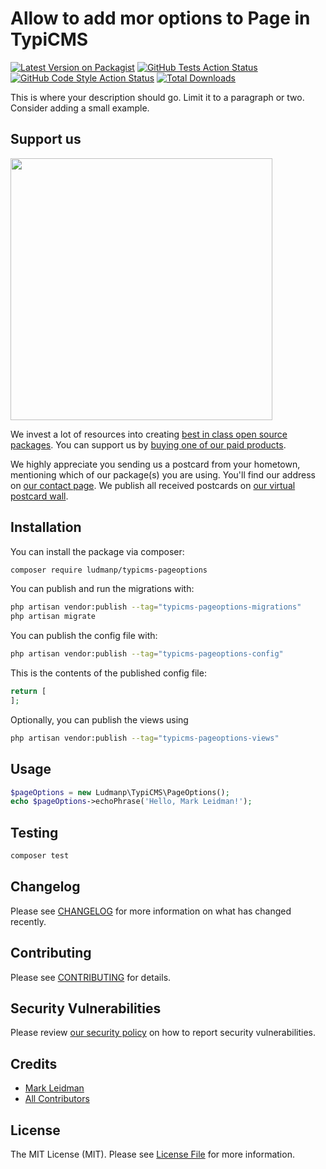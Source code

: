# Allow to add mor options to Page in TypiCMS

[![Latest Version on Packagist](https://img.shields.io/packagist/v/ludmanp/typicms-pageoptions.svg?style=flat-square)](https://packagist.org/packages/ludmanp/typicms-pageoptions)
[![GitHub Tests Action Status](https://img.shields.io/github/actions/workflow/status/ludmanp/typicms-pageoptions/run-tests.yml?branch=main&label=tests&style=flat-square)](https://github.com/ludmanp/typicms-pageoptions/actions?query=workflow%3Arun-tests+branch%3Amain)
[![GitHub Code Style Action Status](https://img.shields.io/github/actions/workflow/status/ludmanp/typicms-pageoptions/fix-php-code-style-issues.yml?branch=main&label=code%20style&style=flat-square)](https://github.com/ludmanp/typicms-pageoptions/actions?query=workflow%3A"Fix+PHP+code+style+issues"+branch%3Amain)
[![Total Downloads](https://img.shields.io/packagist/dt/ludmanp/typicms-pageoptions.svg?style=flat-square)](https://packagist.org/packages/ludmanp/typicms-pageoptions)

This is where your description should go. Limit it to a paragraph or two. Consider adding a small example.

## Support us

[<img src="https://github-ads.s3.eu-central-1.amazonaws.com/typicms-pageoptions.jpg?t=1" width="419px" />](https://spatie.be/github-ad-click/typicms-pageoptions)

We invest a lot of resources into creating [best in class open source packages](https://spatie.be/open-source). You can support us by [buying one of our paid products](https://spatie.be/open-source/support-us).

We highly appreciate you sending us a postcard from your hometown, mentioning which of our package(s) you are using. You'll find our address on [our contact page](https://spatie.be/about-us). We publish all received postcards on [our virtual postcard wall](https://spatie.be/open-source/postcards).

## Installation

You can install the package via composer:

```bash
composer require ludmanp/typicms-pageoptions
```

You can publish and run the migrations with:

```bash
php artisan vendor:publish --tag="typicms-pageoptions-migrations"
php artisan migrate
```

You can publish the config file with:

```bash
php artisan vendor:publish --tag="typicms-pageoptions-config"
```

This is the contents of the published config file:

```php
return [
];
```

Optionally, you can publish the views using

```bash
php artisan vendor:publish --tag="typicms-pageoptions-views"
```

## Usage

```php
$pageOptions = new Ludmanp\TypiCMS\PageOptions();
echo $pageOptions->echoPhrase('Hello, Mark Leidman!');
```

## Testing

```bash
composer test
```

## Changelog

Please see [CHANGELOG](CHANGELOG.md) for more information on what has changed recently.

## Contributing

Please see [CONTRIBUTING](CONTRIBUTING.md) for details.

## Security Vulnerabilities

Please review [our security policy](../../security/policy) on how to report security vulnerabilities.

## Credits

- [Mark Leidman](https://github.com/ludmanp)
- [All Contributors](../../contributors)

## License

The MIT License (MIT). Please see [License File](LICENSE.md) for more information.
